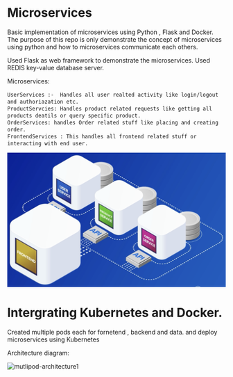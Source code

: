 # Microservices
Basic implementation of microservices using Python , Flask and Docker.
The purpose of this repo is only demonstrate the concept of  microservices using python and how to microservices communicate each others.

Used Flask as web framework to demonstrate the microservices. Used REDIS key-value database server.

Microservices:
   
    UserServices :-  Handles all user realted activity like login/logout and authoriazation etc.
    ProductServcies: Handles product related requests like getting all products deatils or query specific product.
    OrderServices: handles Order related stuff like placing and creating order.
    FrontendServices : This handles all frontend related stuff or interacting with end user.
    
  ![This is an image](./image1.png)

# Intergrating Kubernetes and Docker.

Created multiple pods each for fornetend , backend and data. and deploy microservices using Kubernetes

Architecture diagram:

![mutlipod-architecture1](https://github.com/vinod-k-yadav/microservices/assets/6715521/7f8f3f02-5dc8-4f8a-aa75-df9c0a80fc3b)





 

    
